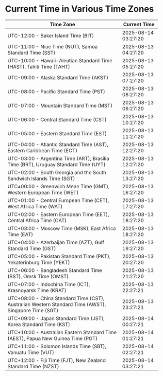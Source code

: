 # Current Time in Various Time Zones

| Time Zone | Current Time |
|-----------|--------------|
| UTC-12:00 - Baker Island Time (BIT) | 2025-08-14 03:27:20 |
| UTC-11:00 - Niue Time (NUT), Samoa Standard Time (SST) | 2025-08-13 04:27:20 |
| UTC-10:00 - Hawaii-Aleutian Standard Time (HAST), Tahiti Time (TAHT) | 2025-08-13 05:27:20 |
| UTC-09:00 - Alaska Standard Time (AKST) | 2025-08-13 07:27:20 |
| UTC-08:00 - Pacific Standard Time (PST) | 2025-08-13 08:27:20 |
| UTC-07:00 - Mountain Standard Time (MST) | 2025-08-13 09:27:20 |
| UTC-06:00 - Central Standard Time (CST) | 2025-08-13 10:27:20 |
| UTC-05:00 - Eastern Standard Time (EST) | 2025-08-13 11:27:20 |
| UTC-04:00 - Atlantic Standard Time (AST), Eastern Caribbean Time (ECT) | 2025-08-13 12:27:20 |
| UTC-03:00 - Argentina Time (ART), Brasília Time (BRT), Uruguay Standard Time (UYT) | 2025-08-13 12:27:20 |
| UTC-02:00 - South Georgia and the South Sandwich Islands Time (SGT) | 2025-08-13 13:27:20 |
| UTC±00:00 - Greenwich Mean Time (GMT), Western European Time (WET) | 2025-08-13 16:27:20 |
| UTC+01:00 - Central European Time (CET), West Africa Time (WAT) | 2025-08-13 17:27:20 |
| UTC+02:00 - Eastern European Time (EET), Central Africa Time (CAT) | 2025-08-13 18:27:20 |
| UTC+03:00 - Moscow Time (MSK), East Africa Time (EAT) | 2025-08-13 18:27:20 |
| UTC+04:00 - Azerbaijan Time (AZT), Gulf Standard Time (GST) | 2025-08-13 19:27:20 |
| UTC+05:00 - Pakistan Standard Time (PKT), Yekaterinburg Time (YEKT) | 2025-08-13 20:27:20 |
| UTC+06:00 - Bangladesh Standard Time (BST), Omsk Time (OMST) | 2025-08-13 21:27:20 |
| UTC+07:00 - Indochina Time (ICT), Krasnoyarsk Time (KRAT) | 2025-08-13 22:27:21 |
| UTC+08:00 - China Standard Time (CST), Australian Western Standard Time (AWST), Singapore Time (SGT) | 2025-08-13 23:27:21 |
| UTC+09:00 - Japan Standard Time (JST), Korea Standard Time (KST) | 2025-08-14 00:27:21 |
| UTC+10:00 - Australian Eastern Standard Time (AEST), Papua New Guinea Time (PGT) | 2025-08-14 01:27:21 |
| UTC+11:00 - Solomon Islands Time (SBT), Vanuatu Time (VUT) | 2025-08-14 02:27:21 |
| UTC+12:00 - Fiji Time (FJT), New Zealand Standard Time (NZST) | 2025-08-14 03:27:21 |
